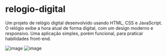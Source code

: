 # relogio-digital
Um projeto de relógio digital desenvolvido usando HTML, CSS e JavaScript. O relógio exibe a hora atual de forma digital, com um design moderno e responsivo. Uma aplicação simples, porém funcional, para praticar habilidades front-end.

![image](https://github.com/lari-nunes/relogio-digital/assets/113475767/4d790443-b3a4-42cb-aebd-06ec00cb4807)
![image](https://github.com/lari-nunes/relogio-digital/assets/113475767/54ee63ad-a23c-4d6a-b203-4d58f168e3a4)

